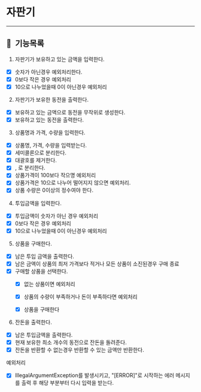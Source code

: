 # 자판기

---

## 📌 &nbsp;기능목록

1. 자판기가 보유하고 있는 금액을 입력한다.

- [x] 숫자가 아닌경우 예외처리한다.
- [x] 0보다 작은 경우 예외처리
- [x] 10으로 나누었을때 0이 아닌경우 예외처리

2. 자판기가 보유한 동전을 출력한다.

- [x] 보유하고 있는 금액으로 동전을 무작위로 생성한다.
- [x] 보유하고 있는 동전을 출력한다.

3. 상품명과 가격, 수량을 입력한다.

- [x] 상품명, 가격, 수량을 입력받는다.
- [x] 세미콜론으로 분리한다.
- [x] 대괄호를 제거한다.
- [x] , 로 분리한다.
- [x] 상품가격이 100보다 작으명 예외처리
- [x] 상품가격은 10으로 나누어 떨어지지 않으면 예외처리.
- [x] 상품 수량은 0이상의 정수여야 한다.

4. 투입금액을 입력한다.

- [x] 투입금액이 숫자가 아닌 경우 예외처리
- [x] 0보다 작은 경우 예외처리
- [x] 10으로 나누었을때 0이 아닌경우 예외처리

5. 상품을 구매한다.

- [x] 남은 투입 금액을 출력한다.
- [x] 남은 금액이 상품의 최저 가격보다 적거나 모든 상품이 소진된경우 구매 종료
- [x] 구매할 상품을 선택한다.
    - [x] 없는 상품이면 예외처리
    - [x] 상품의 수량이 부족하거나 돈이 부족하다면 예외처리
    - [x] 상품을 구매한다


6. 잔돈을 출력한다.

- [x] 남은 투입금액을 출력한다.
- [x] 현재 보유한 최소 개수의 동전으로 잔돈을 돌려준다.
- [x] 잔돈을 반환할 수 없는경우 반환할 수 있는 금액만 반환한다.

예외처리

- [x] IllegalArgumentException를 발생시키고, "[ERROR]"로 시작하는 에러 메시지를 출력 후 해당 부분부터 다시 입력을 받는다.

